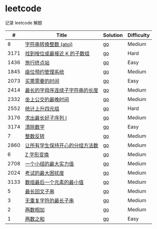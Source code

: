 # leetcode
记录 leetcode 解题

| #    | Title | Solution   | Difficulty |
|------|-------|---------------|------------|
| 8 | [字符串转换整数 (atoi)](https://leetcode.cn/problems/string-to-integer-atoi/)| [go](./algorithms/go/string-to-integer-atoi/stringToIntegerAtoi.go)| Medium       |
| 3171 | [找到按位或最接近 K 的子数组](https://leetcode.cn/problems/find-subarray-with-bitwise-or-closest-to-k/)| [go](./algorithms/go/find-subarray-with-bitwise-or-closest-to-k/solution.go)| Hard       |
| 1436 | [旅行终点站](https://leetcode.cn/problems/destination-city/)| [go](./algorithms/go/destination-city/destinationCity.go)| Easy       |
| 1845 | [座位预约管理系统](https://leetcode.cn/problems/seat-reservation-manager)| [go](./algorithms/go/seat-reservation-manager/seatReservationManager.go)| Medium       |
| 2073 | [买票需要的时间](https://leetcode.cn/problems/time-needed-to-buy-tickets)| [go](./algorithms/go/time-needed-to-buy-tickets/timeNeededToBuyTickets.go)| Easy       |
| 2414 | [最长的字母序连续子字符串的长度](https://leetcode.cn/problems/length-of-the-longest-alphabetical-continuous-substring)| [go](./algorithms/go/length-of-the-longest-alphabetical-continuous-substring/lengthOfTheLongestAlphabeticalContinuousSubstring.go)| Medium     |
| 2332 | [坐上公交的最晚时间](https://leetcode.cn/problems/the-latest-time-to-catch-a-bus/)| [go](./algorithms/go/the-latest-time-to-catch-a-bus/theLatestTimeToCatchABus.go)| Medium     |
| 2552 | [统计上升四元组](https://leetcode.cn/problems/count-increasing-quadruplets)| [go](./algorithms/go/count-increasing-quadruplets/countIncreasingQuadruplets.go)| Hard       |
| 3176 | [求出最长好子序列 I](https://leetcode.cn/problems/find-the-maximum-length-of-a-good-subsequence-i/)| [go](./algorithms/go/reverse-integer/reverseInteger.go)| Medium     |
| 3174 | [清除数字](https://leetcode.cn/problems/reverse-integer/)| [go](./algorithms/go/reverse-integer/reverseInteger.go)| Easy       |
| 7    | [整数反转](https://leetcode.cn/problems/reverse-integer/)| [go](./algorithms/go/reverse-integer/reverseInteger.go)| Medium     |
| 2860 | [让所有学生保持开心的分组方法数](https://leetcode.cn/problems/happy-students/)| [go](./algorithms/go/happy-students/happyStudents.go)| Medium     |
| 6    | [Z 字形变换](https://leetcode.cn/problems/zigzag-conversion)| [go](./algorithms/go/zigzag-conversion/zigzagConversion.go)| Medium     |
| 2708 | [一个小组的最大实力值](https://leetcode.cn/problems/maximum-strength-of-a-group/)| [go](./algorithms/go/maximum-strength-of-a-group/maximumStrengthOfAGroup.go)| Medium     |
| 2024 | [考试的最大困扰度](https://leetcode.cn/problems/maximize-the-confusion-of-an-exam/)| [go](./algorithms/go/maximize-the-confusion-of-an-exam/maximizeTheConfusionOfAnExam.go)| Medium     |
| 3133 | [数组最后一个元素的最小值](https://leetcode.cn/problems/minimum-array-end/)| [go](./algorithms/go/longest-substring-without-repeating-characters/longestSubstringWithoutRepeatingCharacters.go)| Medium     |
| 5    | [最长回文子串](https://leetcode.cn/problems/longest-palindromic-substring/)| [go](./algorithms/go/longest-palindromic-substring/longestPalindromicSubstring.go)| Medium     |
| 3    | [无重复字符的最长子串](https://leetcode.cn/problems/longest-substring-without-repeating-characters/) | [go](./algorithms/go//longest-substring-without-repeating-characters/longestSubstringWithoutRepeatingCharacters.go) | Medium     |
| 2    | [两数相加](https://leetcode.cn/problems/add-two-numbers/)| [go](./algorithms/go/add-two-numbers/addTwoNumbers.go) | Medium     |
| 1    | [两数之和](https://leetcode.cn/problems/two-sum/) | [go](./algorithms/go/two_sum/twoSum.go) | Easy       |
